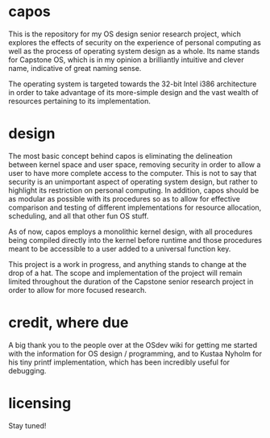 # capos
This is the repository for my OS design senior research project, which explores
the effects of security on the experience of personal computing as well as the
process of operating system design as a whole. Its name stands for Capstone OS,
which is in my opinion a brilliantly intuitive and clever name, indicative of
great naming sense.

The operating system is targeted towards the 32-bit Intel i386 architecture in
order to take advantage of its more-simple design and the vast wealth of
resources pertaining to its implementation.

# design
The most basic concept behind capos is eliminating the delineation between
kernel space and user space, removing security in order to allow a user to have
more complete access to the computer. This is not to say that security is an
unimportant aspect of operating system design, but rather to highlight its
restriction on personal computing. In addition, capos should be as modular as
possible with its procedures so as to allow for effective comparison and testing
of different implementations for resource allocation, scheduling, and all that
other fun OS stuff.

As of now, capos employs a monolithic kernel design, with all procedures being
compiled directly into the kernel before runtime and those procedures meant to
be accessible to a user added to a universal function key.

This project is a work in progress, and anything stands to change at the drop of
a hat. The scope and implementation of the project will remain limited
throughout the duration of the Capstone senior research project in order to
allow for more focused research.

# credit, where due
A big thank you to the people over at the OSdev wiki for getting me started with
the information for OS design / programming, and to Kustaa Nyholm for his tiny
printf implementation, which has been incredibly useful for debugging.

# licensing
Stay tuned!
